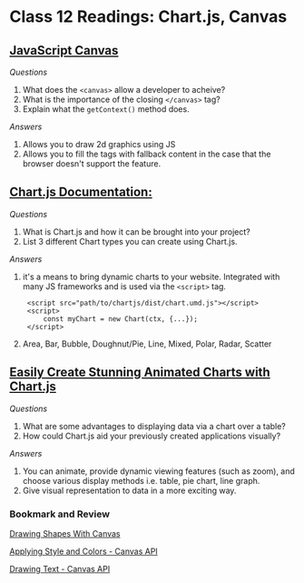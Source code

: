 # Class 12 Readings: Chart.js, Canvas

## [JavaScript Canvas](https://www.javascripttutorial.net/web-apis/javascript-canvas/)

*Questions*

1. What does the `<canvas>` allow a developer to acheive?
2. What is the importance of the closing `</canvas>` tag?
3. Explain what the `getContext()` method does.

*Answers*

1. Allows you to draw 2d graphics using JS
2. Allows you to fill the tags with fallback content in the case that the browser doesn't support the feature.

## [Chart.js Documentation:](https://www.chartjs.org/docs/latest/)

*Questions*

1. What is Chart.js and how it can be brought into your project?
2. List 3 different Chart types you can create using Chart.js.

*Answers*

1. it's a means to bring dynamic charts to your website. Integrated with many JS frameworks and is used via the `<script>` tag.

        <script src="path/to/chartjs/dist/chart.umd.js"></script>
        <script>
            const myChart = new Chart(ctx, {...});
        </script>

2. Area, Bar, Bubble, Doughnut/Pie, Line, Mixed, Polar, Radar, Scatter

## [Easily Create Stunning Animated Charts with Chart.js](https://www.webdesignerdepot.com/2013/11/easily-create-stunning-animated-charts-with-chart-js/)

*Questions*

1. What are some advantages to displaying data via a chart over a table?
2. How could Chart.js aid your previously created applications visually?

*Answers*

1. You can animate, provide dynamic viewing features (such as zoom), and choose various display methods i.e. table, pie chart, line graph.
2. Give visual representation to data in a more exciting way.

### Bookmark and Review

[Drawing Shapes With Canvas](https://developer.mozilla.org/en-US/docs/Web/API/Canvas_API/Tutorial/Drawing_shapes)

[Applying Style and Colors - Canvas API](https://developer.mozilla.org/en-US/docs/Web/API/Canvas_API/Tutorial/Applying_styles_and_colors)

[Drawing Text - Canvas API](https://developer.mozilla.org/en-US/docs/Web/API/Canvas_API/Tutorial/Drawing_text)
